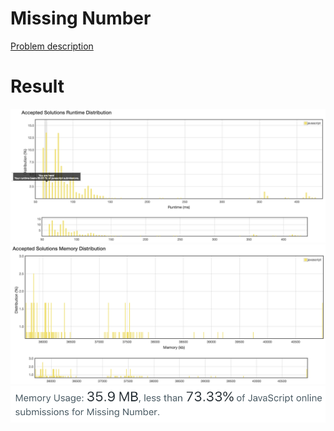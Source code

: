 # Missing Number

[Problem description](https://leetcode.com/problems/missing-number/description)

# Result

![result_runtime](result_runtime.png)
![result_space1](result_space1.png)
![result_space2](result_space2.png)
